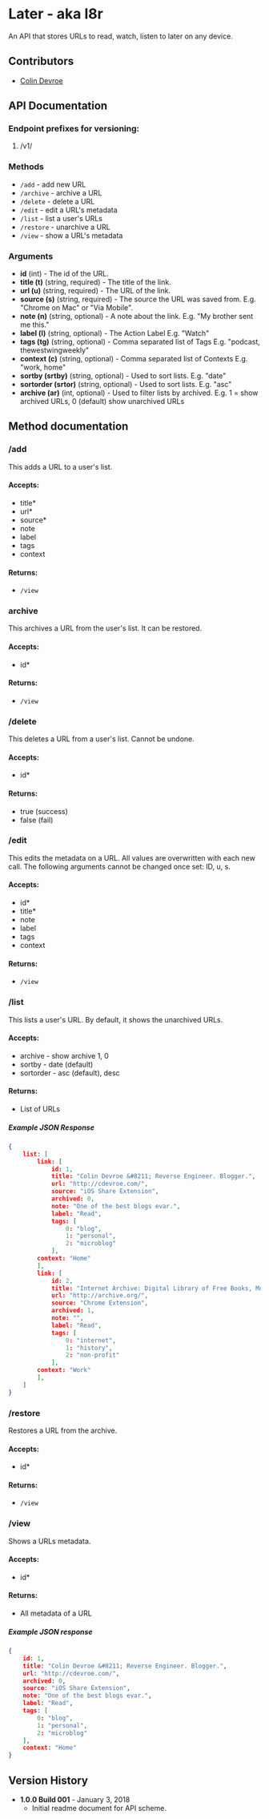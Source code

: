 # Later - aka l8r

An API that stores URLs to read, watch, listen to later on any device.

## Contributors
- [Colin Devroe](http://cdevroe.com)

## API Documentation

### Endpoint prefixes for versioning:

1. /v1/

### Methods

- `/add`              - add new URL
- `/archive`          - archive a URL
- `/delete`           - delete a URL
- `/edit`             - edit a URL's metadata
- `/list`             - list a user's URLs
- `/restore`          - unarchive a URL
- `/view`             - show a URL's metadata


### Arguments

- **id**                (int)                           - The id of the URL.
- **title (t)**         (string, required)              - The title of the link.
- **url (u)**           (string, required)              - The URL of the link.
- **source (s)**        (string, required)              - The source the URL was saved from. E.g. "Chrome on Mac" or "Via Mobile".
- **note (n)**          (string, optional)              - A note about the link. E.g. "My brother sent me this."
- **label (l)**         (string, optional)              - The Action Label E.g. "Watch"
- **tags (tg)**          (string, optional)              - Comma separated list of Tags E.g. "podcast, thewestwingweekly"
- **context (c)**       (string, optional)              - Comma separated list of Contexts E.g. "work, home"
- **sortby (srtby)**    (string, optional)              - Used to sort lists. E.g. "date"
- **sortorder (srtor)** (string, optional)              - Used to sort lists. E.g. "asc"
- **archive (ar)**                (int, optional)                 - Used to filter lists by archived. E.g. 1 = show archived URLs, 0 (default) show unarchived URLs

## Method documentation

### /add

This adds a URL to a user's list.

#### Accepts:
- title*
- url*
- source*
- note
- label
- tags
- context

#### Returns:
- `/view`

### archive

This archives a URL from the user's list. It can be restored.

#### Accepts:
- id*

#### Returns:
- `/view`

### /delete

This deletes a URL from a user's list. Cannot be undone.

#### Accepts:
- id*

#### Returns:
- true (success)
- false (fail)

### /edit

This edits the metadata on a URL. All values are overwritten with each new call. The following arguments cannot be changed once set: ID, u, s.

#### Accepts:
- id*
- title*
- note
- label
- tags
- context

#### Returns:
- `/view`

### /list

This lists a user's URL. By default, it shows the unarchived URLs.

#### Accepts:
- archive     - show archive 1, 0
- sortby      - date (default)
- sortorder   - asc (default), desc

#### Returns:
- List of URLs

##### Example JSON Response

```json
{
    list: [
        link: [
            id: 1,
            title: "Colin Devroe &#8211; Reverse Engineer. Blogger.",
            url: "http://cdevroe.com/",
            source: "iOS Share Extension",
            archived: 0,
            note: "One of the best blogs evar.",
            label: "Read",
            tags: [
                0: "blog",
                1: "personal",
                2: "microblog"
            ],
        context: "Home"
        ],
        link: [
            id: 2,
            title: "Internet Archive: Digital Library of Free Books, Movies, Music & Wayback Machine",
            url: "http://archive.org/",
            source: "Chrome Extension",
            archived: 1,
            note: "",
            label: "Read",
            tags: [
                0: "internet",
                1: "history",
                2: "non-profit"
            ],
        context: "Work"
        ],
    ]
}
```

### /restore

Restores a URL from the archive.

#### Accepts:
- id*

#### Returns:
- `/view`

### /view

Shows a URLs metadata.

#### Accepts:
- id*

#### Returns:
- All metadata of a URL

##### Example JSON response

```json
{
    id: 1,
    title: "Colin Devroe &#8211; Reverse Engineer. Blogger.",
    url: "http://cdevroe.com/",
    archived: 0,
    source: "iOS Share Extension",
    note: "One of the best blogs evar.",
    label: "Read",
    tags: [
        0: "blog",
        1: "personal",
        2: "microblog"
    ],
    context: "Home"
}
```


## Version History

- **1.0.0 Build 001** - January 3, 2018
    - Initial readme document for API scheme.